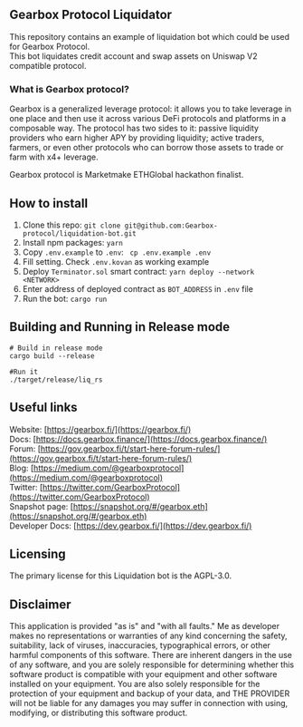 ## Gearbox Protocol Liquidator

This repository contains an example of liquidation bot which could be used for Gearbox Protocol.  
This bot liquidates credit account and swap assets on Uniswap V2 compatible protocol.

### What is Gearbox protocol?

Gearbox is a generalized leverage protocol: it allows you to take leverage in one place and then use it across various 
DeFi protocols and platforms in a composable way. The protocol has two sides to it: passive liquidity providers who earn higher APY 
by providing liquidity; active traders, farmers, or even other protocols who can borrow those assets to trade or farm with x4+ leverage.

Gearbox protocol is Marketmake ETHGlobal hackathon finalist.

## How to install

1. Clone this repo: `git clone git@github.com:Gearbox-protocol/liquidation-bot.git`
2. Install npm packages: `yarn`
3. Copy `.env.example` to `.env`: ` cp .env.example .env`
4. Fill setting. Check `.env.kovan` as working example
5. Deploy `Terminator.sol` smart contract: `yarn deploy --network <NETWORK>`
6. Enter address of deployed contract as `BOT_ADDRESS` in `.env` file
7. Run the bot: `cargo run`

## Building and Running in Release mode

```
# Build in release mode
cargo build --release

#Run it
./target/release/liq_rs
```

## Useful links
Website: [https://gearbox.fi/](https://gearbox.fi/)  
Docs: [https://docs.gearbox.finance/](https://docs.gearbox.finance/)  
Forum: [https://gov.gearbox.fi/t/start-here-forum-rules/](https://gov.gearbox.fi/t/start-here-forum-rules/)  
Blog: [https://medium.com/@gearboxprotocol](https://medium.com/@gearboxprotocol)  
Twitter: [https://twitter.com/GearboxProtocol](https://twitter.com/GearboxProtocol)  
Snapshot page: [https://snapshot.org/#/gearbox.eth](https://snapshot.org/#/gearbox.eth)  
Developer Docs: [https://dev.gearbox.fi/](https://dev.gearbox.fi/)  

## Licensing

The primary license for this Liquidation bot is the AGPL-3.0.

## Disclaimer

This application is provided "as is" and "with all faults." Me as developer makes no representations or
warranties of any kind concerning the safety, suitability, lack of viruses, inaccuracies, typographical
errors, or other harmful components of this software. There are inherent dangers in the use of any software,
and you are solely responsible for determining whether this software product is compatible with your equipment and
other software installed on your equipment. You are also solely responsible for the protection of your equipment
and backup of your data, and THE PROVIDER will not be liable for any damages you may suffer in connection with using,
modifying, or distributing this software product.
